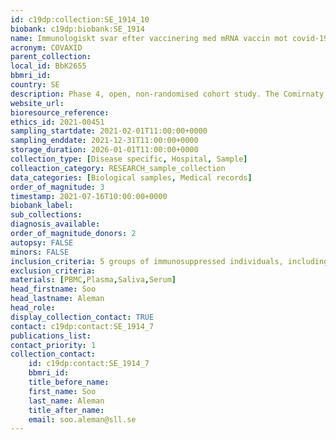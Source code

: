```yaml
---
id: c19dp:collection:SE_1914_10
biobank: c19dp:biobank:SE_1914
name: Immunologiskt svar efter vaccinering med mRNA vaccin mot covid-19, Comirnaty, hos immunsupprimerade och immunkompetenta personer- en öppen icke randomiserad multicenterstudie i Fas IV
acronym: COVAXID
parent_collection:
local_id: BbK2655
bbmri_id:
country: SE
description: Phase 4, open, non-randomised cohort study. The Comirnaty vaccine will be administered in two doses. Analyses of blood and saliva related to humoral and cellular response will be carried out. The occurrence of local or systematic reactogenicity, as well as AE/SAE/SUSAR will be evaluated. Samples included in the biobank include plasma, serum, and saliva from 540 patients from 4 different time points (day 0, 10, 21, 35) and matched PBMC from 270 patients.
website_url:
bioresource_reference:
ethics_id: 2021-00451
sampling_startdate: 2021-02-01T11:00:00+0000
sampling_enddate: 2021-12-31T11:00:00+0000
storage_duration: 2026-01-01T11:00:00+0000
collection_type: [Disease specific, Hospital, Sample]
colleaction_category: RESEARCH_sample_collection
data_categories: [Biological samples, Medical records]
order_of_magnitude: 3
timestamp: 2021-07-16T10:00:00+0000
biobank_label:
sub_collections:
diagnosis_available:
order_of_magnitude_donors: 2
autopsy: FALSE
minors: FALSE
inclusion_criteria: 5 groups of immunosuppressed individuals, including Primary Immunodeficiency, HIV, Hematopoietic Stem Cell transplantation/CAR-T, Solid Organ Transplantation and 1 healthy control group.
exclusion_criteria:
materials: [PBMC,Plasma,Saliva,Serum]
head_firstname: Soo
head_lastname: Aleman
head_role:
display_collection_contact: TRUE
contact: c19dp:contact:SE_1914_7
publications_list:
contact_priority: 1
collection_contact:
    id: c19dp:contact:SE_1914_7
    bbmri_id:
    title_before_name:
    first_name: Soo
    last_name: Aleman
    title_after_name:
    email: soo.aleman@sll.se
---
```

